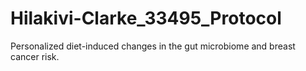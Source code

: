 # Hilakivi-Clarke_33495_Protocol
Personalized diet-induced changes in the gut microbiome and breast cancer risk.
